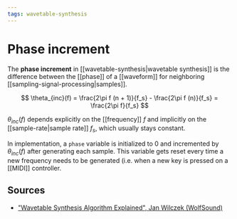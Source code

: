 ```yaml
---
tags: wavetable-synthesis
---
```


# Phase increment

The **phase increment** in [[wavetable-synthesis|wavetable synthesis]] is the difference between the [[phase]] of a [[waveform]] for neighboring [[sampling-signal-processing|samples]].

$$
\theta_{inc}(f) = \frac{2\pi f (n + 1)}{f_s} - \frac{2\pi f (n)}{f_s} = \frac{2\pi f}{f_s}
$$

$\theta_{inc}(f)$ depends explicitly on the [[frequency]] $f$ and implicitly on the [[sample-rate|sample rate]] $f_s$, which usually stays constant.

In implementation, a `phase` variable is initialized to 0 and incremented by $\theta_{inc}(f)$ after generating each sample. This variable gets reset every time a new frequency needs to be generated (i.e. when a new key is pressed on a [[MIDI]] controller.

## Sources

- ["Wavetable Synthesis Algorithm Explained", Jan Wilczek (WolfSound)](https://www.thewolfsound.com/sound-synthesis/wavetable-synthesis-algorithm/)
